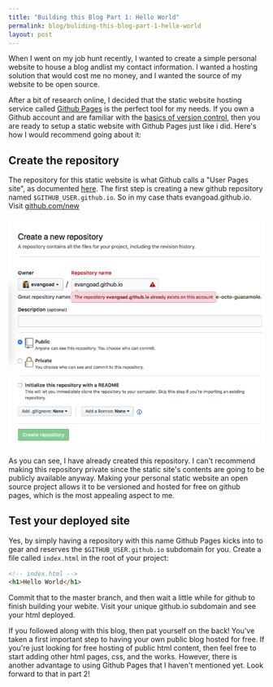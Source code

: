 ```yaml
---
title: "Building this Blog Part 1: Hello World"
permalink: blog/buliding-this-blog-part-1-hello-world
layout: post
---
```


When I went on my job hunt recently, I wanted to create a simple personal
website to house a blog andlist my contact information.  I wanted a hosting
solution that would cost me no money, and I wanted the source of my website to
be open source.  

After a bit of research online, I decided that the static website hosting
service called [Github
Pages](https://help.github.com/articles/what-is-github-pages/) is the perfect
tool for my needs.  If you own a Github account and are familiar with the
[basics of version control](www.google.com), then you are ready to setup a
static website with Github Pages just like i did.  Here's how I would recommend
going about it:

## Create the repository

The repository for this static website is what Github calls a "User Pages
site", as documented
[here](https://help.github.com/articles/user-organization-and-project-pages/#user-and-organization-pages-sites).
The first step is creating a new github repository named
`$GITHUB_USER.github.io`.  So in my case thats evangoad.github.io.  Visit
[github.com/new](https://github.com/new)

![Image of me creating evangoad.github.io repository](/images/github-create-repository-evangoad-github-io.png)

As you can see, I have already created this repository.  I can't recommend
making this repository private since the static site's contents are going to be
publicly available anyway.  Making your personal static website an open source
project allows it to be versioned and hosted for free on github pages, which is
the most appealing aspect to me.

## Test your deployed site

Yes, by simply having a repository with this name Github Pages kicks into to
gear and reserves the `$GITHUB_USER.github.io` subdomain for you.  Create a
file called `index.html` in the root of your project:

```html
<!-- index.html -->
<h1>Hello World</h1>
```

Commit that to the master branch, and then wait a little while for github to
finish building your webite.  Visit your unique github.io subdomain and see
your html deployed.

If you followed along with this blog, then pat yourself on the back!  You've
taken a first important step to having your own public blog hosted for free.
If you're just looking for free hosting of public html content, then feel free
to start adding other html pages, css, and the works.  However, there is
another advantage to using Github Pages that I haven't mentioned yet.  Look
forward to that in part 2! 

